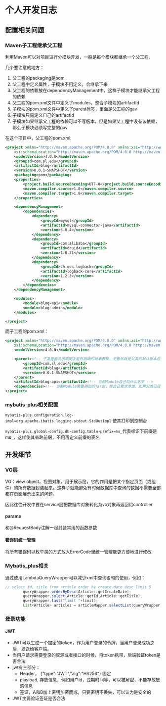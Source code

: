 # 个人开发日志

## 配置相关问题

### Maven子工程继承父工程

利用Maven可以对项目进行分模块开发，一般是每个模块都继承一个父工程。

几个要注意的地方：

1. 父工程的packaging是pom
2. 父工程中定义属性，子模块不用定义，会继承下来
3. 父工程的依赖放在dependencyManagement中，这样子模块才能继承父工程的依赖
4. 父工程的pom.xml文件中定义了modules，整合子模块的artifactId
5. 子模块的pom.xml文件中定义了parent标签，里面是父工程的gav
6. 子模块只需定义自己的artifactId
7. 子模块如果继承父工程的依赖可以不写版本，但是如果父工程中没有该依赖，那么子模块必须写完整的gav

在这个项目中，父工程的pom.xml:

```xml
<project xmlns="http://maven.apache.org/POM/4.0.0" xmlns:xsi="http://www.w3.org/2001/XMLSchema-instance"
    xsi:schemaLocation="http://maven.apache.org/POM/4.0.0 http://maven.apache.org/xsd/maven-4.0.0.xsd">
    <modelVersion>4.0.0</modelVersion>
    <groupId>com.sl.edu</groupId>
    <artifactId>blog</artifactId>
    <version>0.0.1-SNAPSHOT</version>
    <packaging>pom</packaging>
    <properties>
        <project.build.sourceEncoding>UTF-8</project.build.sourceEncoding>
        <maven.compiler.source>1.8</maven.compiler.source>
        <maven.compiler.target>1.8</maven.compiler.target>
    </properties>

    <dependencyManagement>
        <dependencies>
            <dependency>
                <groupId>mysql</groupId>
                <artifactId>mysql-connector-java</artifactId>
                <version>5.0.4</version>
            </dependency>
            <dependency>
                <groupId>com.alibaba</groupId>
                <artifactId>druid</artifactId>
                <version>1.0.31</version>
            </dependency>
            <dependency>
                <groupId>ch.qos.logback</groupId>
                <artifactId>logback-core</artifactId>
                <version>1.2.3</version>
            </dependency>
        </dependencies>
    </dependencyManagement>

    <modules>
        <module>blog-api</module>
        <module>blog-admin</module>
    </modules>

</project>
```

而子工程的pom.xml：

```xml
<project xmlns="http://maven.apache.org/POM/4.0.0" xmlns:xsi="http://www.w3.org/2001/XMLSchema-instance"
    xsi:schemaLocation="http://maven.apache.org/POM/4.0.0 http://maven.apache.org/xsd/maven-4.0.0.xsd">
    <modelVersion>4.0.0</modelVersion>

    <parent><!-- 子类里面显示声明才能有明确的继承表现，无意外就是父类的默认版本否则自己定义 -->
        <groupId>com.sl.edu</groupId>
        <artifactId>blog</artifactId>
        <version>0.0.1-SNAPSHOT</version>
    </parent>
    <artifactId>blog-api</artifactId><!-- 当前Module自己叫什么名字 -->
    <dependencies><!-- 当前Module需要用到的jar包，按自己需求添加，如果父类已经包含了，可以不用写版本号 -->　　　　<dependency>　　　　　　<groupId>com.alibaba</groupId>　　　　　　<artifactId>druid</artifactId>　　　　</dependency>　　　　<dependency>　　　　　　<groupId>ch.qos.logback</groupId>　　　　　　<artifactId>logback-core</artifactId>　　　　</dependency>　　</dependencies> 
</project>
```

### mybatis-plus相关配置

`mybatis-plus.configuration.log-impl=org.apache.ibatis.logging.stdout.StdOutImpl`
使其打印到控制台

`mybatis-plus.global-config.db-config.table-prefix=ms_`代表标识下前缀是ms_，这样使其省略前缀，不用再定义前缀的表名

## 开发细节

### VO层

VO：view object，视图对象，用于展示层，它的作用是把某个指定页面（或组件）的所有数据封装起来，这样子就能避免有时候数据库中查询的数据不需要全部都在页面展示出来的问题。

因此往往开发中要在service层把数据库对象转化为vo对象再返回给controller

#### params

和@RequestBody注解一起封装常用的函数参数

#### 错误码统一管理

将所有错误码以枚举类的方式放入ErrorCode里统一管理能更方便地进行修改

### Mybatis_plus相关

通过使用LambdaQueryWrapper可以减少xml中查询语句的使用，例如：

```java
// select id, title from article order by create_date desc limit 5
        queryWrapper.orderByDesc(Article::getCreateDate);
        queryWrapper.select(Article::getId,Article::getTitle);
        queryWrapper.last("limit "+limit);
        List<Article> articles = articleMapper.selectList(queryWrapper);
```

### 登录功能

#### JWT

* JWT可以生成一个加密的token，作为用户登录的令牌，当用户登录成功之后，发送给客户端。
* 当用户请求需要登录的资源或者接口的时候，将token携带，后端验证token是否合法
* jwt有三部分：
  * Header， {"type":"JWT","alg":"HS256"} 固定
  * playload, 存放信息，例如用户id，过期时间等，可以被解密，不能存放敏感信息
  * 签证，A和B加上密钥加密而成，只要密钥不丢失，可以认为是安全的
* JWT主要验证签证是否合法
